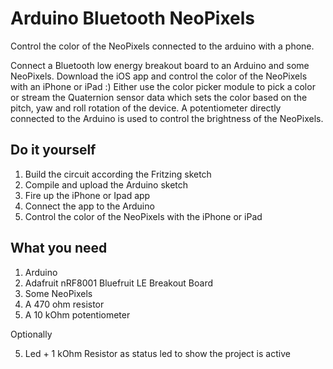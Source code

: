 # Arduino Bluetooth NeoPixels
Control the color of the NeoPixels connected to the arduino with a phone. 

Connect a Bluetooth low energy breakout board to an Arduino and some NeoPixels. Download the iOS app
and control the color of the NeoPixels with an iPhone or iPad :) Either use the color picker module to pick
a color or stream the Quaternion sensor data which sets the color based on the pitch, yaw and roll 
rotation of the device. A potentiometer directly connected to the Arduino is used to control the 
brightness of the NeoPixels.

## Do it yourself

1. Build the circuit according the Fritzing sketch
2. Compile and upload the Arduino sketch
3. Fire up the iPhone or Ipad app
4. Connect the app to the Arduino
5. Control the color of the NeoPixels with the iPhone or iPad

## What you need

1. Arduino
2. Adafruit nRF8001 Bluefruit LE Breakout Board
3. Some NeoPixels
4. A 470 ohm resistor
5. A 10 kOhm potentiometer

Optionally

5. Led + 1 kOhm Resistor as status led to show the project is active


